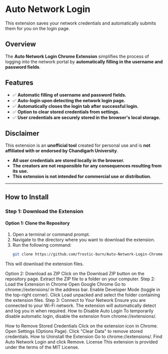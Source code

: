 # Auto Network Login  
This extension saves your network credentials and automatically submits them for you on the login page.

## Overview  
The **Auto Network Login Chrome Extension** simplifies the process of logging into the network portal by **automatically filling in the username and password fields**.

## Features  
- ✅ **Automatic filling of username and password fields.**  
- ✅ **Auto-login upon detecting the network login page.**  
- ✅ **Automatically closes the login tab after successful login.**  
- ✅ **Option to clear stored credentials from settings.**  
- ✅ **User credentials are securely stored in the browser's local storage.**  

## Disclaimer  
This extension is an **unofficial tool** created for personal use and is **not affiliated with or endorsed by Chandigarh University**.  
- **All user credentials are stored locally in the browser.**  
- **The creators are not responsible for any consequences resulting from its use.**  
- **This extension is not intended for commercial use or distribution.**  

---

## **How to Install**  

### **Step 1: Download the Extension**  
#### **Option 1: Clone the Repository**  
1. Open a terminal or command prompt.  
2. Navigate to the directory where you want to download the extension.  
3. Run the following command:  
   ```sh
   git clone https://github.com/frostic-burn/Auto-Network-Login-Chrome-Extension-for-Chandigarh-University-Students.git
This will download the extension files.

Option 2: Download as ZIP
Click on the Download ZIP button on the repository page.
Extract the ZIP file to a folder on your computer.
Step 2: Load the Extension in Chrome
Open Google Chrome
Go to chrome://extensions/ in the address bar.
Enable Developer Mode (toggle in the top-right corner).
Click Load unpacked and select the folder containing the extension files.
Step 3: Connect to Your Network
Ensure you are connected to your Wi-Fi network.
The extension will automatically detect and log you in when required.
How to Disable Auto Login
To temporarily disable automatic login, disable the extension from chrome://extensions/.

How to Remove Stored Credentials
Click on the extension icon in Chrome.
Open Settings (Options Page).
Click "Clear Data" to remove stored credentials.
How to Uninstall the Extension
Go to chrome://extensions/.
Find Auto Network Login and click Remove.
License
This extension is provided under the terms of the MIT License.
